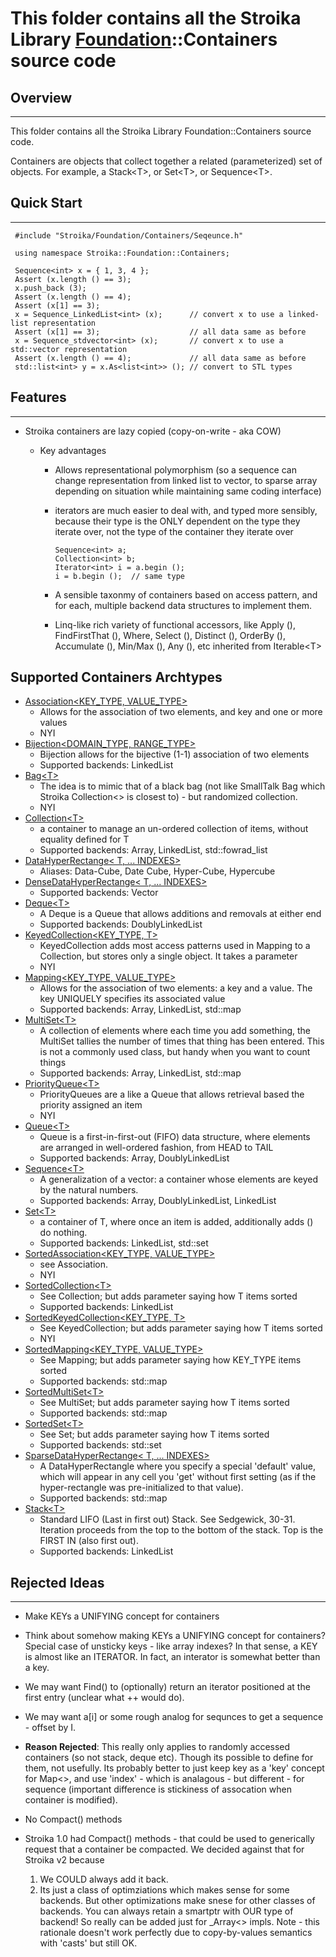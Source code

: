 # This folder contains all the Stroika Library [Foundation](../ReadMe.md)::Containers source code

## Overview

---

This folder contains all the Stroika Library Foundation::Containers source code.

Containers are objects that collect together a related (parameterized) set of objects.
For example, a Stack\<T>, or Set\<T>, or Sequence\<T>.

## Quick Start

---

```
 #include "Stroika/Foundation/Containers/Seqeunce.h"

 using namespace Stroika::Foundation::Containers;

 Sequence<int> x = { 1, 3, 4 };
 Assert (x.length () == 3);
 x.push_back (3);
 Assert (x.length () == 4);
 Assert (x[1] == 3);
 x = Sequence_LinkedList<int> (x);      // convert x to use a linked-list representation
 Assert (x[1] == 3);                    // all data same as before
 x = Sequence_stdvector<int> (x);       // convert x to use a std::vector representation
 Assert (x.length () == 4);             // all data same as before
 std::list<int> y = x.As<list<int>> (); // convert to STL types
```

## Features

---

- Stroika containers are lazy copied (copy-on-write - aka COW)

  - Key advantages

    - Allows representational polymorphism (so a sequence can change representation from linked list to vector, to sparse array depending on situation while maintaining same coding interface)
    - iterators are much easier to deal with, and typed more sensibly, because their type is the ONLY dependent on the type they iterate over, not the type of the container they iterate over

      ```
      Sequence<int> a;
      Collection<int> b;
      Iterator<int> i = a.begin ();
      i = b.begin ();  // same type
      ```

    - A sensible taxonmy of containers based on access pattern, and for each, multiple backend data structures to implement them.
    - Linq-like rich variety of functional accessors, like Apply (), FindFirstThat (), Where, Select (), Distinct (), OrderBy (), Accumulate (), Min/Max (), Any (), etc inherited from Iterable\<T>

## Supported Containers Archtypes

- [Association&lt;KEY_TYPE, VALUE_TYPE&gt;](Association.h)
  - Allows for the association of two elements, and key and one or more values
  - NYI
- [Bijection&lt;DOMAIN_TYPE, RANGE_TYPE&gt;](Bijection.h)
  - Bijection allows for the bijective (1-1) association of two elements
  - Supported backends: LinkedList
- [Bag\<T>](Bag.h)
  - The idea is to mimic that of a black bag (not like SmallTalk Bag<T> which Stroika Collection<> is closest to) - but randomized collection.
  - NYI
- [Collection\<T>](Collection.h)
  - a container to manage an un-ordered collection of items, without equality defined for T
  - Supported backends: Array, LinkedList, std::fowrad_list
- [DataHyperRectange&lt; T, ... INDEXES&gt;](DataHyperRectange.h)
  - Aliases: Data-Cube, Date Cube, Hyper-Cube, Hypercube
- [DenseDataHyperRectange&lt; T, ... INDEXES&gt;](DenseDataHyperRectange.h)
  - Supported backends: Vector
- [Deque\<T>](Deque.h)
  - A Deque is a Queue that allows additions and removals at either end
  - Supported backends: DoublyLinkedList
- [KeyedCollection&lt;KEY_TYPE, T&gt;](KeyedCollection.h)
  - KeyedCollection adds most access patterns used in Mapping to a Collection, but stores only a single object. It takes a parameter
  - NYI
- [Mapping&lt;KEY_TYPE, VALUE_TYPE&gt;](Mapping.h)
  - Allows for the association of two elements: a key and a value. The key UNIQUELY specifies its associated value
  - Supported backends: Array, LinkedList, std::map
- [MultiSet\<T>](MultiSet.h)
  - A collection of elements where each time you add something, the MultiSet tallies the number of times that thing has been entered. This is not a commonly used class, but handy when you want to count things
  - Supported backends: Array, LinkedList, std::map
- [PriorityQueue\<T>](PriorityQueue.h)
  - PriorityQueues are a like a Queue that allows retrieval based the priority assigned an item
  - NYI
- [Queue\<T>](Queue.h)
  - Queue is a first-in-first-out (FIFO) data structure, where elements are arranged in well-ordered fashion, from HEAD to TAIL
  - Supported backends: Array, DoublyLinkedList
- [Sequence\<T>](Sequence.h)
  - A generalization of a vector: a container whose elements are keyed by the natural numbers.
  - Supported backends: Array, DoublyLinkedList, LinkedList
- [Set\<T>](Set.h)
  - a container of T, where once an item is added, additionally adds () do nothing.
  - Supported backends: LinkedList, std::set
- [SortedAssociation&lt;KEY_TYPE, VALUE_TYPE&gt;](SortedAssociation.h)
  - see Association.
  - NYI
- [SortedCollection\<T>](SortedCollection.h)
  - See Collection; but adds parameter saying how T items sorted
  - Supported backends: LinkedList
- [SortedKeyedCollection&lt;KEY_TYPE, T&gt;](SortedKeyedCollection.h)
  - See KeyedCollection; but adds parameter saying how T items sorted
  - NYI
- [SortedMapping&lt;KEY_TYPE, VALUE_TYPE&gt;](SortedMapping.h)
  - See Mapping; but adds parameter saying how KEY_TYPE items sorted
  - Supported backends: std::map
- [SortedMultiSet\<T>](SortedMultiSet.h)
  - See MultiSet; but adds parameter saying how T items sorted
  - Supported backends: std::map
- [SortedSet\<T>](SortedSet.h)
  - See Set; but adds parameter saying how T items sorted
  - Supported backends: std::set
- [SparseDataHyperRectange&lt; T, ... INDEXES&gt;](SparseDataHyperRectangle.h)
  - A DataHyperRectangle where you specify a special 'default' value, which will appear in any cell you 'get' without first setting (as if the hyper-rectangle was pre-initialized to that value).
  - Supported backends: std::map
- [Stack\<T>](Stack.h)
  - Standard LIFO (Last in first out) Stack. See Sedgewick, 30-31. Iteration proceeds from the top to the bottom of the stack. Top is the FIRST IN (also first out).
  - Supported backends: LinkedList

## Rejected Ideas

---

- Make KEYs a UNIFYING concept for containers
- Think about somehow making KEYs a UNIFYING concept for containers?
  Special case of unsticky keys -
  like array indexes? In that sense, a KEY is almost like an ITERATOR. In fact,
  an interator is somewhat better than a key.
- We may want Find() to (optionally) return an iterator positioned at the first entry
  (unclear what ++ would do).
- We may want a[i] or some rough analog for sequnces to get a sequence - offset by I.
- **Reason Rejected**:
  This really only applies to randomly accessed containers (so not stack, deque etc).
  Though its possible to define for them, not usefully. Its probably better to just
  keep key as a 'key' concept for Map<>, and use 'index' - which is analagous - but different -
  for sequence (important difference is stickiness of assocation when container is modified).

- No Compact() methods
- Stroika 1.0 had Compact() methods - that could be used to generically request that a container
  be compacted.
  We decided against that for Stroika v2 because
  1.  We COULD always add it back.
  2.  Its just a class of optimziations which makes sense for some backends. But other
      optimizations make snese for other classes of backends. You can always retain a smartptr
      with OUR type of backend! So really can be added just for \_Array<> impls. Note - this
      rationale doesn't work perfectly due to copy-by-values semantics with 'casts' but still
      OK.
